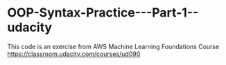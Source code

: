 # OOP-Syntax-Practice---Part-1--udacity
This code is an exercise from AWS Machine Learning Foundations Course
https://classroom.udacity.com/courses/ud090
